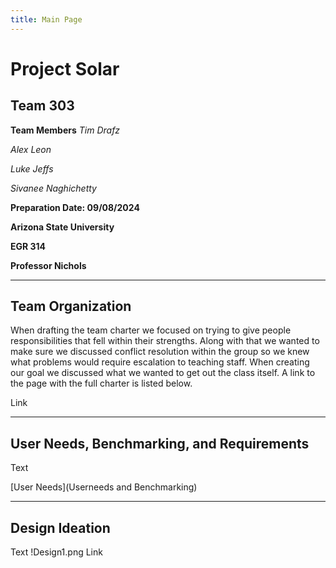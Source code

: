 ```yaml
---
title: Main Page
---
```


# Project Solar
## Team 303

**Team Members**
_Tim Drafz_

_Alex Leon_

_Luke Jeffs_

_Sivanee Naghichetty_


**Preparation Date: 09/08/2024**


**Arizona State University**

**EGR 314**

**Professor Nichols**

---

## Team Organization

When drafting the team charter we focused on trying to give people responsibilities that fell within their strengths. Along with that we wanted to make sure we discussed conflict resolution within the group so we knew what problems would require escalation to teaching staff. When creating our goal we discussed what we wanted to get out the class itself. A link to the page with the full charter is listed below.

Link

---

## User Needs, Benchmarking, and Requirements

Text

[User Needs](Userneeds and Benchmarking)

---

## Design Ideation

Text
!Design1.png
Link

